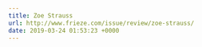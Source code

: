 ```yaml
---
title: Zoe Strauss
url: http://www.frieze.com/issue/review/zoe-strauss/
date: 2019-03-24 01:53:23 +0000
---
```

